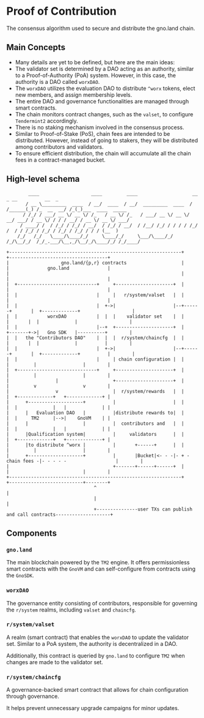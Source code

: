 # Proof of Contribution

The consensus algorithm used to secure and distribute the gno.land chain.

## Main Concepts

- Many details are yet to be defined, but here are the main ideas:
- The validator set is determined by a DAO acting as an authority, similar to a
  Proof-of-Authority (PoA) system. However, in this case, the authority is a DAO
  called `worxDAO`.
- The `worxDAO` utilizes the evaluation DAO to distribute `^worx` tokens, elect
  new members, and assign membership levels.
- The entire DAO and governance functionalities are managed through smart
  contracts.
- The chain monitors contract changes, such as the `valset`, to configure
  `Tendermint2` accordingly.
- There is no staking mechanism involved in the consensus process.
- Similar to Proof-of-Stake (PoS), chain fees are intended to be distributed.
  However, instead of going to stakers, they will be distributed among
  contributors and validators.
- To ensure efficient distribution, the chain will accumulate all the chain fees
  in a contract-managed bucket.

## High-level schema

            ____                   ____         ____                    __       _ __          __  _
           / __ \_________  ____  / __/  ____  / __/  _________  ____  / /______(_) /_  __  __/ /_(_)___  ____  _____
          / /_/ / ___/ __ \/ __ \/ /_   / __ \/ /_   / ___/ __ \/ __ \/ __/ ___/ / __ \/ / / / __/ / __ \/ __ \/ ___/
         / ____/ /  / /_/ / /_/ / __/  / /_/ / __/  / /__/ /_/ / / / / /_/ /  / / /_/ / /_/ / /_/ / /_/ / / / (__  )
        /_/   /_/   \____/\____/_/     \____/_/     \___/\____/_/ /_/\__/_/  /_/_.___/\__,_/\__/_/\____/_/ /_/____/

    +---------------------------------------------------------------+              +------------------------------------+
    |                   gno.land/{p,r} contracts                    |              |              gno.land              |
    |                                                               |              |                                    |
    |  +-----------------------------+     +---------------------+  |              |                                    |
    |  |                             |     |   r/system/valset   |  |              |                                    |
    |  |                             |  +->|                     |--+------+       |  +-------------+                   |
    |  |           worxDAO           |  |  |    validator set    |  |      |       |  |             |                   |
    |  |                             |--+  +---------------------+  |      +-------+->|   Gno SDK   |----------+        |
    |  |   the "Contributors DAO"    |  |  |  r/system/chaincfg  |  |      |       |  |             |          |        |
    |  |                             |  +->|                     |--+------+       |  +-------------+          |        |
    |  |                             |     | chain configuration |  |              |         |                 |        |
    |  +-----------------------------+     +---------------------+  |              |         |                 |        |
    |                 |                    +---------------------+  |              |         v                 v        |
    |                 v                    |  r/system/rewards   |  |              |  +-------------+   +-------------+ |
    |      +--------------------+          |                     |  |              |  |             |   |             | |
    |      |   Evaluation DAO   |          |distribute rewards to|  |              |  |     TM2     |-->|    GnoVM    | |
    |      |                    |          |  contributors and   |  |              |  |             |   |             | |
    |      |Qualification system|          |     validators      |  |              |  +-------------+   +-------------+ |
    |      |to distribute ^worx |          |       +------+      |  |              |         |                 |        |
    |      +--------------------+          |       |Bucket|<- - -|- + -chain fees -|- - - - -                  |        |
    |                                      +-------+------+------+  |              |                           |        |
    +---------------------------------------------------------------+              +---------------------------+--------+
                                    ^                                                                          |
                                    |                                                                          |
                                    +---------------user TXs can publish and call contracts--------------------+

## Components

### `gno.land`

The main blockchain powered by the `TM2` engine. It offers permissionless smart
contracts with the `GnoVM` and can self-configure from contracts using the
`GnoSDK`.

### `worxDAO`

The governance entity consisting of contributors, responsible for governing the
`r/system` realms, including `valset` and `chaincfg`.

### `r/system/valset`

A realm (smart contract) that enables the `worxDAO` to update the validator set.
Similar to a PoA system, the authority is decentralized in a DAO.

Additionally, this contract is queried by `gno.land` to configure `TM2` when
changes are made to the validator set.

### `r/system/chaincfg`

A governance-backed smart contract that allows for chain configuration through
governance.

It helps prevent unnecessary upgrade campaigns for minor updates.

